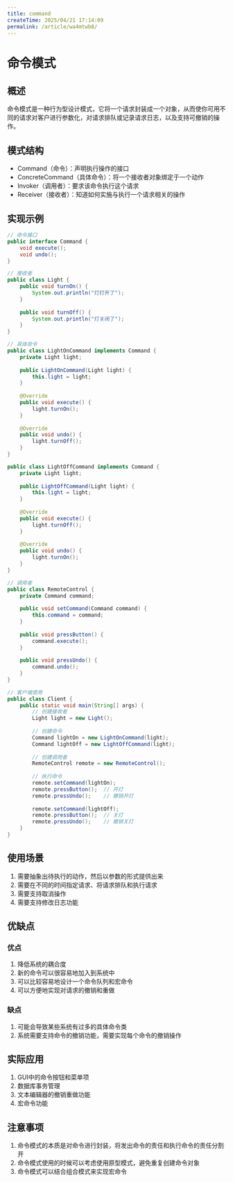 ```yaml
---
title: command
createTime: 2025/04/21 17:14:09
permalink: /article/wa4mtwb8/
---
```

# 命令模式

## 概述

命令模式是一种行为型设计模式，它将一个请求封装成一个对象，从而使你可用不同的请求对客户进行参数化，对请求排队或记录请求日志，以及支持可撤销的操作。

## 模式结构

- Command（命令）：声明执行操作的接口
- ConcreteCommand（具体命令）：将一个接收者对象绑定于一个动作
- Invoker（调用者）：要求该命令执行这个请求
- Receiver（接收者）：知道如何实施与执行一个请求相关的操作

## 实现示例

```java
// 命令接口
public interface Command {
    void execute();
    void undo();
}

// 接收者
public class Light {
    public void turnOn() {
        System.out.println("灯打开了");
    }
    
    public void turnOff() {
        System.out.println("灯关闭了");
    }
}

// 具体命令
public class LightOnCommand implements Command {
    private Light light;
    
    public LightOnCommand(Light light) {
        this.light = light;
    }
    
    @Override
    public void execute() {
        light.turnOn();
    }
    
    @Override
    public void undo() {
        light.turnOff();
    }
}

public class LightOffCommand implements Command {
    private Light light;
    
    public LightOffCommand(Light light) {
        this.light = light;
    }
    
    @Override
    public void execute() {
        light.turnOff();
    }
    
    @Override
    public void undo() {
        light.turnOn();
    }
}

// 调用者
public class RemoteControl {
    private Command command;
    
    public void setCommand(Command command) {
        this.command = command;
    }
    
    public void pressButton() {
        command.execute();
    }
    
    public void pressUndo() {
        command.undo();
    }
}

// 客户端使用
public class Client {
    public static void main(String[] args) {
        // 创建接收者
        Light light = new Light();
        
        // 创建命令
        Command lightOn = new LightOnCommand(light);
        Command lightOff = new LightOffCommand(light);
        
        // 创建调用者
        RemoteControl remote = new RemoteControl();
        
        // 执行命令
        remote.setCommand(lightOn);
        remote.pressButton();  // 开灯
        remote.pressUndo();    // 撤销开灯
        
        remote.setCommand(lightOff);
        remote.pressButton();  // 关灯
        remote.pressUndo();    // 撤销关灯
    }
}
```

## 使用场景

1. 需要抽象出待执行的动作，然后以参数的形式提供出来
2. 需要在不同的时间指定请求、将请求排队和执行请求
3. 需要支持取消操作
4. 需要支持修改日志功能

## 优缺点

### 优点

1. 降低系统的耦合度
2. 新的命令可以很容易地加入到系统中
3. 可以比较容易地设计一个命令队列和宏命令
4. 可以方便地实现对请求的撤销和重做

### 缺点

1. 可能会导致某些系统有过多的具体命令类
2. 系统需要支持命令的撤销功能，需要实现每个命令的撤销操作

## 实际应用

1. GUI中的命令按钮和菜单项
2. 数据库事务管理
3. 文本编辑器的撤销重做功能
4. 宏命令功能

## 注意事项

1. 命令模式的本质是对命令进行封装，将发出命令的责任和执行命令的责任分割开
2. 命令模式使用的时候可以考虑使用原型模式，避免重复创建命令对象
3. 命令模式可以结合组合模式来实现宏命令